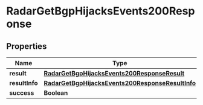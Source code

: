 

# RadarGetBgpHijacksEvents200Response


## Properties

| Name | Type | Description | Notes |
|------------ | ------------- | ------------- | -------------|
|**result** | [**RadarGetBgpHijacksEvents200ResponseResult**](RadarGetBgpHijacksEvents200ResponseResult.md) |  |  |
|**resultInfo** | [**RadarGetBgpHijacksEvents200ResponseResultInfo**](RadarGetBgpHijacksEvents200ResponseResultInfo.md) |  |  |
|**success** | **Boolean** |  |  |



